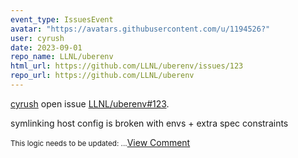 ```yaml
---
event_type: IssuesEvent
avatar: "https://avatars.githubusercontent.com/u/1194526?"
user: cyrush
date: 2023-09-01
repo_name: LLNL/uberenv
html_url: https://github.com/LLNL/uberenv/issues/123
repo_url: https://github.com/LLNL/uberenv
---
```


<a href='https://github.com/cyrush' target='_blank'>cyrush</a> open issue <a href='https://github.com/LLNL/uberenv/issues/123' target='_blank'>LLNL/uberenv#123</a>.

<p>symlinking host config is broken with envs + extra spec constraints</p><small>This logic needs to be  updated:...</small><a href='https://github.com/LLNL/uberenv/issues/123' target='_blank'>View Comment</a>